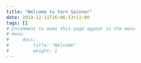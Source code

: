 ```yaml
---
title: "Welcome to Yarn Spinner"
date: 2019-12-11T16:06:53+11:00
tags: []
# Uncomment to make this page appear in the menu
# menu: 
#     docs:
#         title: "Welcome"
#         weight: 1
---
```

